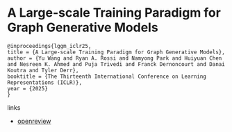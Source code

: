 # A Large-scale Training Paradigm for Graph Generative Models

```
@inproceedings{lggm_iclr25,
title = {A Large-scale Training Paradigm for Graph Generative Models},
author = {Yu Wang and Ryan A. Rossi and Namyong Park and Huiyuan Chen and Nesreen K. Ahmed and Puja Trivedi and Franck Dernoncourt and Danai Koutra and Tyler Derr},
booktitle = {The Thirteenth International Conference on Learning Representations (ICLR)},
year = {2025}
}
```

links
- [openreview](https://openreview.net/forum?id=c01YB8pF0s)
